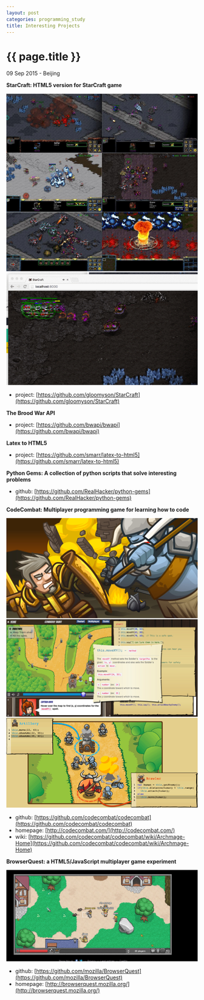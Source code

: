 ```yaml
---
layout: post
categories: programming_study
title: Interesting Projects
---
```


{{ page.title }}
================

<p class="meta">09 Sep 2015 - Beijing</p>

**StarCraft: HTML5 version for StarCraft game**

<img src="/assets/programming_study/Starcraft_Demo.jpg" width="800" />

<img src="/assets/programming_study/Starcraft_Demo.gif" />

- project: [https://github.com/gloomyson/StarCraft](https://github.com/gloomyson/StarCraft)

**The Brood War API**

- project: [https://github.com/bwapi/bwapi](https://github.com/bwapi/bwapi)

**Latex to HTML5**

- project: [https://github.com/smarr/latex-to-html5](https://github.com/smarr/latex-to-html5)

**Python Gems: A collection of python scripts that solve interesting problems**

- github: [https://github.com/RealHacker/python-gems](https://github.com/RealHacker/python-gems)

**CodeCombat: Multiplayer programming game for learning how to code**

<img src="/assets/programming_study/CodeCombat_demo.png"/>

<img src="/assets/programming_study/CodeCombat_example1.jpg" width="800"/>

<img src="/assets/programming_study/CodeCombat_example2.jpg"/>

- github: [https://github.com/codecombat/codecombat](https://github.com/codecombat/codecombat)
- homepage: [http://codecombat.com/](http://codecombat.com/)
- wiki: [https://github.com/codecombat/codecombat/wiki/Archmage-Home](https://github.com/codecombat/codecombat/wiki/Archmage-Home)

**BrowserQuest: a HTML5/JavaScript multiplayer game experiment**

<img src="/assets/programming_study/BrowserQuest_demo.jpg" width="800"/>

- github: [https://github.com/mozilla/BrowserQuest](https://github.com/mozilla/BrowserQuest)
- homepage: [http://browserquest.mozilla.org/](http://browserquest.mozilla.org/)
